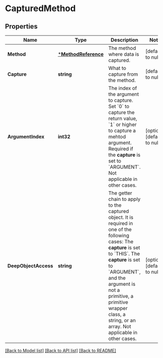 # CapturedMethod

## Properties
Name | Type | Description | Notes
------------ | ------------- | ------------- | -------------
**Method** | [***MethodReference**](MethodReference.md) | The method where data is captured. | [default to null]
**Capture** | **string** | What to capture from the method. | [default to null]
**ArgumentIndex** | **int32** | The index of the argument to capture. Set &#x60;0&#x60; to capture the return value, &#x60;1&#x60; or higher to capture a mehtod argument.    Required if the **capture** is set to &#x60;ARGUMENT&#x60;.   Not applicable in other cases. | [optional] [default to null]
**DeepObjectAccess** | **string** | The getter chain to apply to the captured object. It is required in one of the following cases:   The **capture** is set to &#x60;THIS&#x60;.    The **capture** is set to &#x60;ARGUMENT&#x60;, and the argument is not a primitive, a primitive wrapper class, a string, or an array.    Not applicable in other cases. | [optional] [default to null]

[[Back to Model list]](../README.md#documentation-for-models) [[Back to API list]](../README.md#documentation-for-api-endpoints) [[Back to README]](../README.md)



